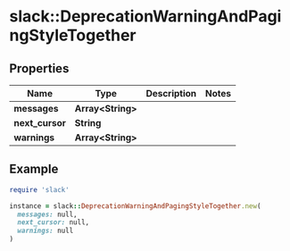 # slack::DeprecationWarningAndPagingStyleTogether

## Properties

| Name | Type | Description | Notes |
| ---- | ---- | ----------- | ----- |
| **messages** | **Array&lt;String&gt;** |  |  |
| **next_cursor** | **String** |  |  |
| **warnings** | **Array&lt;String&gt;** |  |  |

## Example

```ruby
require 'slack'

instance = slack::DeprecationWarningAndPagingStyleTogether.new(
  messages: null,
  next_cursor: null,
  warnings: null
)
```

